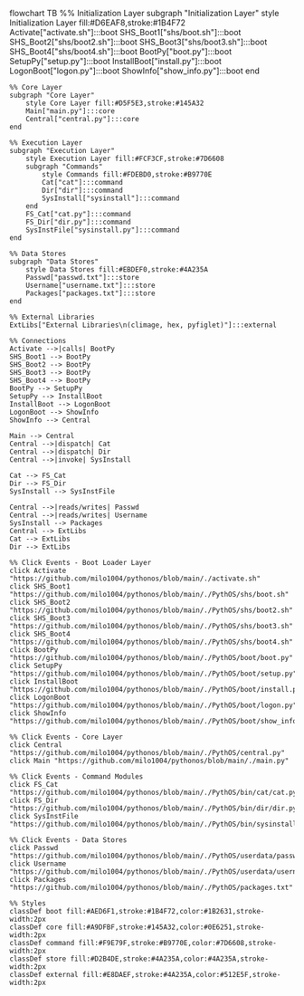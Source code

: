 flowchart TB
    %% Initialization Layer
    subgraph "Initialization Layer"
        style Initialization Layer fill:#D6EAF8,stroke:#1B4F72
        Activate["activate.sh"]:::boot
        SHS_Boot1["shs/boot.sh"]:::boot
        SHS_Boot2["shs/boot2.sh"]:::boot
        SHS_Boot3["shs/boot3.sh"]:::boot
        SHS_Boot4["shs/boot4.sh"]:::boot
        BootPy["boot.py"]:::boot
        SetupPy["setup.py"]:::boot
        InstallBoot["install.py"]:::boot
        LogonBoot["logon.py"]:::boot
        ShowInfo["show_info.py"]:::boot
    end

    %% Core Layer
    subgraph "Core Layer"
        style Core Layer fill:#D5F5E3,stroke:#145A32
        Main["main.py"]:::core
        Central["central.py"]:::core
    end

    %% Execution Layer
    subgraph "Execution Layer"
        style Execution Layer fill:#FCF3CF,stroke:#7D6608
        subgraph "Commands"
            style Commands fill:#FDEBD0,stroke:#B9770E
            Cat["cat"]:::command
            Dir["dir"]:::command
            SysInstall["sysinstall"]:::command
        end
        FS_Cat["cat.py"]:::command
        FS_Dir["dir.py"]:::command
        SysInstFile["sysinstall.py"]:::command
    end

    %% Data Stores
    subgraph "Data Stores"
        style Data Stores fill:#EBDEF0,stroke:#4A235A
        Passwd["passwd.txt"]:::store
        Username["username.txt"]:::store
        Packages["packages.txt"]:::store
    end

    %% External Libraries
    ExtLibs["External Libraries\n(climage, hex, pyfiglet)"]:::external

    %% Connections
    Activate -->|calls| BootPy
    SHS_Boot1 --> BootPy
    SHS_Boot2 --> BootPy
    SHS_Boot3 --> BootPy
    SHS_Boot4 --> BootPy
    BootPy --> SetupPy
    SetupPy --> InstallBoot
    InstallBoot --> LogonBoot
    LogonBoot --> ShowInfo
    ShowInfo --> Central

    Main --> Central
    Central -->|dispatch| Cat
    Central -->|dispatch| Dir
    Central -->|invoke| SysInstall

    Cat --> FS_Cat
    Dir --> FS_Dir
    SysInstall --> SysInstFile

    Central -->|reads/writes| Passwd
    Central -->|reads/writes| Username
    SysInstall --> Packages
    Central --> ExtLibs
    Cat --> ExtLibs
    Dir --> ExtLibs

    %% Click Events - Boot Loader Layer
    click Activate "https://github.com/milo1004/pythonos/blob/main/./activate.sh"
    click SHS_Boot1 "https://github.com/milo1004/pythonos/blob/main/./PythOS/shs/boot.sh"
    click SHS_Boot2 "https://github.com/milo1004/pythonos/blob/main/./PythOS/shs/boot2.sh"
    click SHS_Boot3 "https://github.com/milo1004/pythonos/blob/main/./PythOS/shs/boot3.sh"
    click SHS_Boot4 "https://github.com/milo1004/pythonos/blob/main/./PythOS/shs/boot4.sh"
    click BootPy "https://github.com/milo1004/pythonos/blob/main/./PythOS/boot/boot.py"
    click SetupPy "https://github.com/milo1004/pythonos/blob/main/./PythOS/boot/setup.py"
    click InstallBoot "https://github.com/milo1004/pythonos/blob/main/./PythOS/boot/install.py"
    click LogonBoot "https://github.com/milo1004/pythonos/blob/main/./PythOS/boot/logon.py"
    click ShowInfo "https://github.com/milo1004/pythonos/blob/main/./PythOS/boot/show_info.py"

    %% Click Events - Core Layer
    click Central "https://github.com/milo1004/pythonos/blob/main/./PythOS/central.py"
    click Main "https://github.com/milo1004/pythonos/blob/main/./main.py"

    %% Click Events - Command Modules
    click FS_Cat "https://github.com/milo1004/pythonos/blob/main/./PythOS/bin/cat/cat.py"
    click FS_Dir "https://github.com/milo1004/pythonos/blob/main/./PythOS/bin/dir/dir.py"
    click SysInstFile "https://github.com/milo1004/pythonos/blob/main/./PythOS/bin/sysinstall/sysinstall.py"

    %% Click Events - Data Stores
    click Passwd "https://github.com/milo1004/pythonos/blob/main/./PythOS/userdata/passwd.txt"
    click Username "https://github.com/milo1004/pythonos/blob/main/./PythOS/userdata/username.txt"
    click Packages "https://github.com/milo1004/pythonos/blob/main/./PythOS/packages.txt"

    %% Styles
    classDef boot fill:#AED6F1,stroke:#1B4F72,color:#1B2631,stroke-width:2px
    classDef core fill:#A9DFBF,stroke:#145A32,color:#0E6251,stroke-width:2px
    classDef command fill:#F9E79F,stroke:#B9770E,color:#7D6608,stroke-width:2px
    classDef store fill:#D2B4DE,stroke:#4A235A,color:#4A235A,stroke-width:2px
    classDef external fill:#E8DAEF,stroke:#4A235A,color:#512E5F,stroke-width:2px